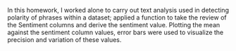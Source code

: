 In this homework, I worked alone to carry out text analysis used in detecting polarity of phrases within a dataset; applied a function to take the review of the Sentiment columns and derive the sentiment value. Plotting the mean against the sentiment column values, error bars were used to visualize the precision and variation of these values.
